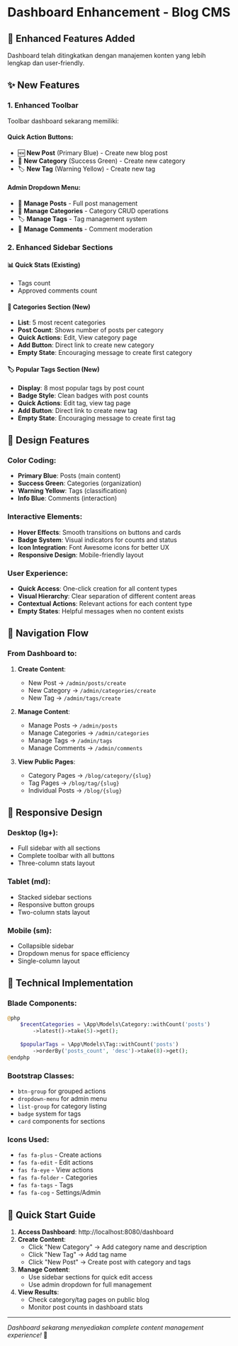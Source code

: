 # Dashboard Enhancement - Blog CMS

## 🚀 Enhanced Features Added

Dashboard telah ditingkatkan dengan manajemen konten yang lebih lengkap dan user-friendly.

## ✨ New Features

### 1. **Enhanced Toolbar**
Toolbar dashboard sekarang memiliki:

#### **Quick Action Buttons:**
- 🆕 **New Post** (Primary Blue) - Create new blog post
- 📁 **New Category** (Success Green) - Create new category  
- 🏷️ **New Tag** (Warning Yellow) - Create new tag

#### **Admin Dropdown Menu:**
- 📰 **Manage Posts** - Full post management
- 📁 **Manage Categories** - Category CRUD operations
- 🏷️ **Manage Tags** - Tag management system  
- 💬 **Manage Comments** - Comment moderation

### 2. **Enhanced Sidebar Sections**

#### **📊 Quick Stats** (Existing)
- Tags count
- Approved comments count

#### **📁 Categories Section** (New)
- **List**: 5 most recent categories
- **Post Count**: Shows number of posts per category
- **Quick Actions**: Edit, View category page
- **Add Button**: Direct link to create new category
- **Empty State**: Encouraging message to create first category

#### **🏷️ Popular Tags Section** (New)
- **Display**: 8 most popular tags by post count
- **Badge Style**: Clean badges with post counts
- **Quick Actions**: Edit tag, view tag page
- **Add Button**: Direct link to create new tag
- **Empty State**: Encouraging message to create first tag

## 🎨 Design Features

### **Color Coding:**
- **Primary Blue**: Posts (main content)
- **Success Green**: Categories (organization)
- **Warning Yellow**: Tags (classification)
- **Info Blue**: Comments (interaction)

### **Interactive Elements:**
- **Hover Effects**: Smooth transitions on buttons and cards
- **Badge System**: Visual indicators for counts and status
- **Icon Integration**: Font Awesome icons for better UX
- **Responsive Design**: Mobile-friendly layout

### **User Experience:**
- **Quick Access**: One-click creation for all content types
- **Visual Hierarchy**: Clear separation of different content areas
- **Contextual Actions**: Relevant actions for each content type
- **Empty States**: Helpful messages when no content exists

## 🔗 Navigation Flow

### **From Dashboard to:**
1. **Create Content**:
   - New Post → `/admin/posts/create`
   - New Category → `/admin/categories/create`
   - New Tag → `/admin/tags/create`

2. **Manage Content**:
   - Manage Posts → `/admin/posts`
   - Manage Categories → `/admin/categories`
   - Manage Tags → `/admin/tags`
   - Manage Comments → `/admin/comments`

3. **View Public Pages**:
   - Category Pages → `/blog/category/{slug}`
   - Tag Pages → `/blog/tag/{slug}`
   - Individual Posts → `/blog/{slug}`

## 📱 Responsive Design

### **Desktop (lg+)**:
- Full sidebar with all sections
- Complete toolbar with all buttons
- Three-column stats layout

### **Tablet (md)**:
- Stacked sidebar sections
- Responsive button groups
- Two-column stats layout

### **Mobile (sm)**:
- Collapsible sidebar
- Dropdown menus for space efficiency
- Single-column layout

## 🔧 Technical Implementation

### **Blade Components:**
```php
@php
    $recentCategories = \App\Models\Category::withCount('posts')
        ->latest()->take(5)->get();
        
    $popularTags = \App\Models\Tag::withCount('posts')
        ->orderBy('posts_count', 'desc')->take(8)->get();
@endphp
```

### **Bootstrap Classes:**
- `btn-group` for grouped actions
- `dropdown-menu` for admin menu
- `list-group` for category listing
- `badge` system for tags
- `card` components for sections

### **Icons Used:**
- `fas fa-plus` - Create actions
- `fas fa-edit` - Edit actions
- `fas fa-eye` - View actions
- `fas fa-folder` - Categories
- `fas fa-tags` - Tags
- `fas fa-cog` - Settings/Admin

## 🚀 Quick Start Guide

1. **Access Dashboard**: http://localhost:8080/dashboard
2. **Create Content**:
   - Click "New Category" → Add category name and description
   - Click "New Tag" → Add tag name  
   - Click "New Post" → Create post with category and tags
3. **Manage Content**:
   - Use sidebar sections for quick edit access
   - Use admin dropdown for full management
4. **View Results**:
   - Check category/tag pages on public blog
   - Monitor post counts in dashboard stats

---

*Dashboard sekarang menyediakan complete content management experience!* 🎯
